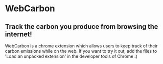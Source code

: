 # WebCarbon

Track the carbon you produce from browsing the internet!
-----------------
WebCarbon is a chrome extension which allows users to keep track of their carbon emissions while on the web.
If you want to try it out, add the files to 'Load an unpacked extension' in the developer tools of Chrome :)
